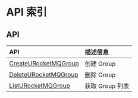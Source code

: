 # API 索引

## API

| API | 描述信息 |
|:---|:---|
|[CreateURocketMQGroup](api/urocketmq-api/create_u_rocket_mq_group)|创建 Group|
|[DeleteURocketMQGroup](api/urocketmq-api/delete_u_rocket_mq_group)|删除 Group|
|[ListURocketMQGroup](api/urocketmq-api/list_u_rocket_mq_group)|获取 Group 列表|
